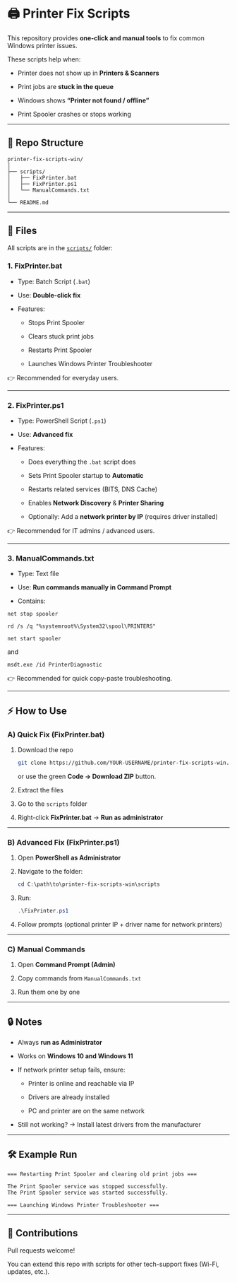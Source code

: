# 🖨️ Printer Fix Scripts

This repository provides **one-click and manual tools** to fix common Windows printer issues.

These scripts help when:

- Printer does not show up in **Printers & Scanners**

- Print jobs are **stuck in the queue**

- Windows shows **“Printer not found / offline”**

- Print Spooler crashes or stops working


---

## 📂 Repo Structure

```
printer-fix-scripts-win/
│
├── scripts/
│   ├── FixPrinter.bat
│   ├── FixPrinter.ps1
│   └── ManualCommands.txt
│
└── README.md
```


---

## 📂 Files

All scripts are in the [`scripts/`](scripts/) folder:


### 1. FixPrinter.bat

- Type: Batch Script (`.bat`)

- Use: **Double-click fix**

- Features:

  - Stops Print Spooler

  - Clears stuck print jobs

  - Restarts Print Spooler

  - Launches Windows Printer Troubleshooter


👉 Recommended for everyday users.


---

### 2. FixPrinter.ps1

- Type: PowerShell Script (`.ps1`)

- Use: **Advanced fix**

- Features:

  - Does everything the `.bat` script does

  - Sets Print Spooler startup to **Automatic**

  - Restarts related services (BITS, DNS Cache)

  - Enables **Network Discovery** & **Printer Sharing**

  - Optionally: Add a **network printer by IP** (requires driver installed)


👉 Recommended for IT admins / advanced users.


---

### 3. ManualCommands.txt

- Type: Text file

- Use: **Run commands manually in Command Prompt**

- Contains:

```
net stop spooler

rd /s /q "%systemroot%\System32\spool\PRINTERS"

net start spooler
```

and

```
msdt.exe /id PrinterDiagnostic
```


👉 Recommended for quick copy-paste troubleshooting.


---

## ⚡ How to Use


### A) Quick Fix (FixPrinter.bat)

1. Download the repo

   ```bash
   git clone https://github.com/YOUR-USERNAME/printer-fix-scripts-win.git
   ```

   or use the green **Code → Download ZIP** button.

2. Extract the files

3. Go to the `scripts` folder

4. Right-click **FixPrinter.bat** → **Run as administrator**


---

### B) Advanced Fix (FixPrinter.ps1)

1. Open **PowerShell as Administrator**

2. Navigate to the folder:

   ```powershell
   cd C:\path\to\printer-fix-scripts-win\scripts
   ```

3. Run:

   ```powershell
   .\FixPrinter.ps1
   ```

4. Follow prompts (optional printer IP + driver name for network printers)


---

### C) Manual Commands

1. Open **Command Prompt (Admin)**

2. Copy commands from `ManualCommands.txt`

3. Run them one by one


---

## 🔒 Notes

* Always **run as Administrator**

* Works on **Windows 10 and Windows 11**

* If network printer setup fails, ensure:

  * Printer is online and reachable via IP

  * Drivers are already installed

  * PC and printer are on the same network

* Still not working? → Install latest drivers from the manufacturer


---

## 🛠️ Example Run

```
=== Restarting Print Spooler and clearing old print jobs ===

The Print Spooler service was stopped successfully.
The Print Spooler service was started successfully.

=== Launching Windows Printer Troubleshooter ===
```


---

## 🤝 Contributions

Pull requests welcome!

You can extend this repo with scripts for other tech-support fixes (Wi-Fi, updates, etc.).
